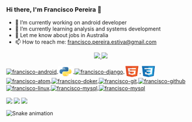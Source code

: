### Hi there, I'm Francisco Pereira 👋

- 🔭 I’m currently working on android developer 
- 🌱 I’m currently learning analysis and systems development
- 💬 Let me know about jobs in Australia
- 📫 How to reach me: francisco.pereira.estiva@gmail.com

<div align="center">
  <a href="https://github.com/rafaballerini">
  <img height="180em" src="https://github-readme-stats.vercel.app/api?username=franciscopereira32&show_icons=true&theme=blue-green&include_all_commits=true&count_private=true"/>
  <img height="180em" src="https://github-readme-stats.vercel.app/api/top-langs/?username=franciscopereira32&layout=compact&langs_count=7&theme=blue-green"/>
</div>
  
  </div>
<div style="display: inline_block"><br>
  
  <img align="center" alt="francisco-android" height="30" width="40" src="https://cdn.jsdelivr.net/gh/devicons/devicon/icons/android/android-original.svg" >
  <img align="center" alt="francisco-Python" height="30" width="40" src="https://raw.githubusercontent.com/devicons/devicon/master/icons/python/python-original.svg">
  <img align="center" alt="francisco-django" height="30" width="40" src="https://cdn.jsdelivr.net/gh/devicons/devicon/icons/django/django-plain.svg" >          
  <img align="center" alt="francisco-HTML" height="30" width="40" src="https://raw.githubusercontent.com/devicons/devicon/master/icons/html5/html5-original.svg">
  <img align="center" alt="francisco-CSS" height="30" width="40" src="https://raw.githubusercontent.com/devicons/devicon/master/icons/css3/css3-original.svg">
  <img align="center" alt="francisco-atom" height="30" width="40" src="https://cdn.jsdelivr.net/gh/devicons/devicon/icons/atom/atom-original.svg" >
  <img align="center" alt="francisco-doker" height="30" width="40" src="https://cdn.jsdelivr.net/gh/devicons/devicon/icons/docker/docker-original-wordmark.svg" />
  <img align="center" alt="francisco-git" height="30" width="40" src="https://cdn.jsdelivr.net/gh/devicons/devicon/icons/git/git-original.svg" />
  <img align="center" alt="francisco-github" height="30" width="40" src="https://cdn.jsdelivr.net/gh/devicons/devicon/icons/github/github-original.svg" />
  <img align="center" alt="francisco-linux" height="30" width="40" src="https://cdn.jsdelivr.net/gh/devicons/devicon/icons/linux/linux-original.svg" />
  <img align="center" alt="francisco-mysql" height="30" width="40" src="https://cdn.jsdelivr.net/gh/devicons/devicon/icons/mysql/mysql-original.svg" />
  <img align="center" alt="francisco-mysql" height="30" width="40" src="https://cdn.jsdelivr.net/gh/devicons/devicon/icons/java/java-original.svg" />      
  </div><br>
  
  <div> 
    <a href="https://www.linkedin.com/in/francisco-pereira-a8799612b/" target="_blank"><img src="https://img.shields.io/badge/-LinkedIn-%230077B5?style=for-the-badge&logo=linkedin&logoColor=white" target="_blank"></a> 
  <a href="https://www.instagram.com/franciscopereiramtb/" target="_blank"><img src="https://img.shields.io/badge/-Instagram-%23E4405F?style=for-the-badge&logo=instagram&logoColor=white" target="_blank"></a>
   <a href = "mailto:francisco.pereira.estiva@gmail.com"><img src="https://img.shields.io/badge/-Gmail-%23333?style=for-the-badge&logo=gmail&logoColor=white" target="_blank"></a>
  
  ![Snake animation](https://github.com/franciscopereira32/franciscopereira32/blob/output/github-contribution-grid-main.svg)
 
